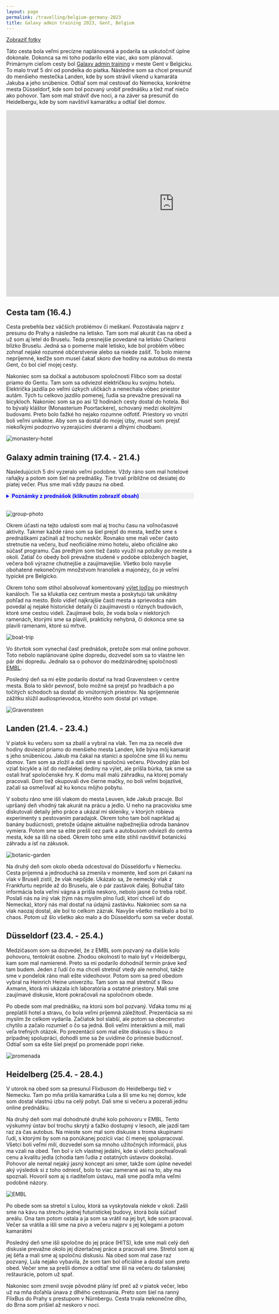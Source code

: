```yaml
---
layout: page
permalink: /travelling/belgium-germany-2023
title: Galaxy admin training 2023, Gent, Belgium
---
```

 
[Zobraziť fotky](https://photos.app.goo.gl/4cipjHcA3Q9HszpDA)

Táto cesta bola veľmi precízne naplánovaná a podarila sa uskutočniť úplne dokonale. Dokonca sa mi toho podarilo ešte viac, ako som plánoval. Primárnym cieľom cesty bol [Galaxy admin training](https://galaxyproject.org/events/2023-admin-training/) v meste Gent v Belgicku. To malo trvať 5 dní od pondelka do piatka. Následne som sa chcel presunúť do menšieho mestečka Landen, kde by som strávil víkend u kamaráta Jakuba a jeho snúbenice. Odtiaľ som mal cestovať do Nemecka, konkrétne mesta Düsseldorf, kde som bol pozvaný urobiť prednášku a tiež mať niečo ako pohovor. Tam som mal stráviť dve noci, a na záver sa presunúť do Heidelbergu, kde by som navštívil kamarátku a odtiaľ šiel domov.

<iframe src="https://www.google.com/maps/embed?pb=!1m40!1m12!1m3!1d1553474.878198376!2d5.865711003095133!3d50.24731203284087!2m3!1f0!2f0!3f0!3m2!1i1024!2i768!4f13.1!4m25!3e0!4m5!1s0x47c370e1339443ad%3A0x40099ab2f4d5140!2sGhent%2C%20Belgium!3m2!1d51.0500182!2d3.7303351!4m5!1s0x47c112166d7aba27%3A0x1a781b6090121039!2sLanden%2C%20Belgium!3m2!1d50.754771399999996!2d5.0813206!4m5!1s0x47b8c97bf1465907%3A0x42760fc4a2a73b0!2sD%C3%BCsseldorf%2C%20Germany!3m2!1d51.227741099999996!2d6.7734556!4m5!1s0x4797c1050eccdccd%3A0xefe6ea0044243ad7!2sHeidelberg%2C%20Germany!3m2!1d49.3987524!2d8.6724335!5e0!3m2!1sen!2scz!4v1682839678996!5m2!1sen!2scz" width="900" height="500" style="border:0;" allowfullscreen="" loading="lazy" referrerpolicy="no-referrer-when-downgrade"></iframe>

Cesta tam (16.4.)
-----------------

Cesta prebehla bez väčších problémov či meškaní. Pozostávala najprv z presunu do Prahy a následne na letisko. Tam som mal akurát čas na obed a už som aj letel do Bruselu. Teda presnejšie povedané na letisko Charleroi blízko Bruselu. Jedná sa o pomerne malé letisko, kde bol problém vôbec zohnať nejaké rozumné občerstvenie alebo sa niekde zašiť. To bolo mierne nepríjemné, keďže som musel čakať skoro dve hodiny na autobus do mesta Gent, čo bol cieľ mojej cesty.

Nakoniec som sa dočkal a autobusom spoločnosti Flibco som sa dostal priamo do Gentu. Tam som sa odviezol električkou ku svojmu hotelu. Električka jazdila po veľmi úzkych uličkách a nenechala vôbec priestor autám. Tých tu celkovo jazdilo pomenej, ľudia sa prevažne presúvali na bicykloch. Nakoniec som sa po asi 12 hodinách cesty dostal do hotela. Bol to bývalý kláštor (Monasterium Poortackere), schovaný medzi okolitými budovami. Preto bolo ťažké ho nejako rozumne odfotiť. Priestory vo vnútri boli veľmi unikátne. Aby som sa dostal do mojej izby, musel som prejsť niekoľkými podozrivo vyzerajúcimi dverami a dlhými chodbami.

![monastery-hotel](/images/belgium-germany-2023/monastery-hotel.png)

Galaxy admin training (17.4. - 21.4.)
-------------------------------------

Nasledujúcich 5 dní vyzeralo veľmi podobne. Vždy ráno som mal hotelové raňajky a potom som šiel na prednášky. Tie trvali približne od desiatej do piatej večer. Plus sme mali vždy pauzu na obed.

<details style="background-color: #f1f1f1;">
<summary style="font-weight: bold; color: blue; cursor: pointer;">Poznámky z prednášok (kliknutím zobraziť obsah)</summary>

<h5>setup VM</h5>
<ul>
    <li>na to maju tiez nejake skripty + ansible</li>
    <li><a href="https://github.com/galaxyproject/admin-training/tree/2023-gent/bootstrap-instances">https://github.com/galaxyproject/admin-training/tree/2023-gent/bootstrap-instances</a></li>
    <li>aj <a href="https://training.galaxyproject.org/training-material/topics/teaching/tutorials/galaxy-admin-training/tutorial.html">training</a></li>
    <li>DNS veci ale asi uz musia byt nastavene</li>
</ul>
<hr />
<h5><a href="https://training.galaxyproject.org/training-material/topics/admin/tutorials/ansible-galaxy/tutorial.html">Installing Galaxy with Ansible</a></h5>
<ul>
    <li>info o systeme kde pustim playbook</li>
</ul>
<p><code>ansible -i hosts -m setup my_hosts | less</code></p>
<ul>
    <li>good practive to close jinja formatting withing double quotes (because otherwise yaml parser can have issues)</li>
    <li>ansible is not great about undoing changes</li>
    <li>its okay to make a copy of a role and make local changes (e.g. usegalaxy.eu does that too)</li>
    <li>galaxy-ansible role of certain version can only install Galaxy up to a certain version</li>
    <li>ak pocas prvej instalacie sa mi zosype terminal (napr. broken pipe), tak sa Galaxy a vsetky potrebne services nespustia spravne !</li>
    <li>
        prve prihlasenie, resp. registracia vytvori admin usera
        <ul></ul>
    </li>
    <li>requests certificate failed sa moze stat - treba zbehnut znova</li>
    <li>
        usegalaxy.cz vo vyvoji
        <ul>
            <li><a href="https://github.com/CESNET/usegalaxy">https://github.com/CESNET/usegalaxy</a></li>
        </ul>
    </li>
</ul>
<hr />
<h5><a href="https://training.galaxyproject.org/training-material/topics/admin/tutorials/backup-cleanup/tutorial.html">Server Maintenance</a></h5>
<ul>
    <li>
        toto by mohlo byt pouzite pri vytvoreni noveho Galaxy a zaroven zachovanie DB
        <ul>
            <li>
                <a href="https://training.galaxyproject.org/training-material/topics/admin/tutorials/backup-cleanup/tutorial.html#restoration">
                    https://training.galaxyproject.org/training-material/topics/admin/tutorials/backup-cleanup/tutorial.html#restoration
                </a>
            </li>
        </ul>
    </li>
</ul>
<hr />
<h5><a href="https://training.galaxyproject.org/training-material/topics/admin/tutorials/customization/tutorial.html">Customization</a></h5>
<ul>
    <li>je mozne menit logo, nadpis, farby a hlavne uvodnu html stranku</li>
    <li>doporucene pouzit iFrame</li>
</ul>
<hr />
<h5><a href="https://training.galaxyproject.org/training-material/topics/admin/tutorials/tus/tutorial.html">TUS</a></h5>
<ul>
    <li>umoznuje bezat upload async mimo samotneho Galaxy</li>
    <li>
        command <code>systemctl status tusd-main</code> nefunguje
        <ul>
            <li>outdated - treba urobit <code>sudo systemctl start galaxy-tusd</code></li>
        </ul>
    </li>
</ul>
<hr />
<h5><a href="https://training.galaxyproject.org/training-material/topics/admin/tutorials/reference-genomes/tutorial.html">Data Managers</a></h5>
<ul>
    <li>toto by slo mozno vyuzit na napr. storage velkych DB, ktore sa pouzivaju v tooloch</li>
</ul>
<hr />
<h5><a href="https://training.galaxyproject.org/training-material/topics/admin/tutorials/cvmfs/tutorial.html">CVMFS</a></h5>
<ul>
    <li>Cern virtual machine file system</li>
    <li>sharing huge datasets</li>
    <li>it uses AutoFS, downloads files and repositories only on-demand, cache available</li>
</ul>
<hr />
<h5><a href="https://training.galaxyproject.org/training-material/topics/admin/tutorials/apptainer/tutorial.html">Apptainer</a></h5>
<ul>
    <li>umoznuje pouzivat singularity containery</li>
    <li>
        Singularity is an open source container platform designed to be simple, fast, and secure. Unlike Docker containers which requires root privileges to run containers, Singularity is designed for ease-of-use on shared multiuser systems
        and in high performance computing (HPC) environments.
    </li>
    <li>v admin -&gt; manage dependencies mozeme najst info o stiahnutych containeroch</li>
    <li>novy paper o planemo: <code>The Planemo toolkit for developing, deploying, and executing scientific data analyses in Galaxy and beyond</code></li>
</ul>
<hr />
<h5><a href="https://training.galaxyproject.org/training-material/topics/admin/tutorials/tool-management/tutorial.html">Ephemeris</a></h5>
<ul>
    <li><a href="https://ephemeris.readthedocs.io/en/latest/index.html">ephemeris</a> poskytuje vela uzitovnych toolov</li>
    <li>
        mozeme instalovat tools na nasej instancii pomocou <code>shed-tools</code>
        <ul>
            <li><code>shed-tools install -g https://galaxy.example.org -a &lt;api-key&gt; -t workflow_tools.yml</code></li>
        </ul>
    </li>
    <li>
        k tomu pouzit napr. list toolov extrahovanych z workflow
        <ul>
            <li><code>workflow-to-tools -w mapping.ga -o workflow_tools.yml -l Mapping</code></li>
        </ul>
    </li>
    <li>
        tiez umoznuje testovat tooly - tu je vlastne moznost spustit realne testy specifikovane v tool configu
        <ul>
            <li>toto vytvori <code>test_history</code> na danom Galaxy</li>
        </ul>
    </li>
    <li>
        ziskanie vsetkych toolov na nejakej instancii
        <ul>
            <li>get-tool-list -g &quot;<a href="https://umsa.cerit-sc.cz/">https://umsa.cerit-sc.cz/</a>&quot; -o &quot;umsa_files.yaml&quot;</li>
            <li>to by slo vyuzit pri migracii</li>
        </ul>
    </li>
    <li>neexistuje uninstall <a href="https://github.com/galaxyproject/ephemeris/issues/83">https://github.com/galaxyproject/ephemeris/issues/83</a></li>
    <li>usegalaxy.eu ma napr. <a href="https://github.com/usegalaxy-eu/usegalaxy-eu-tools">list</a> toolov, cize clovek moze pull requestom poziadat o automaticku instalaciu</li>
</ul>
<hr />
<h5><a href="https://training.galaxyproject.org/training-material/topics/admin/tutorials/data-library/tutorial.html">Data Libraries</a></h5>
<ul>
    <li>
        umoznuje pouzitie data libraries
        <ul>
            <li>Before we can import local data, we need to configure Galaxy to permit this</li>
        </ul>
    </li>
    <li>Datasets in libraries do not count against user quotas</li>
    <li>ephemeris moze byt pouzite na vytvaranie libraries (<code>setup-data-libraries</code>)</li>
</ul>
<hr />
<h5><a href="https://training.galaxyproject.org/training-material/topics/dev/tutorials/bioblend-api/tutorial.html">Scripting Galaxy with BioBlend</a></h5>
<ul>
    <li>idea - galaxy sa da pouzivat ako fancy vypocetny server, ktoremu posielam vypoctove ulohy zo skriptov</li>
    <li>novsie Galaxy maju automaticky pristupnu dokumentaciu API na suffixe <code>api/docs</code></li>
    <li>
        <a href="https://bioblend.readthedocs.io/en/latest/">bioblend</a> poskytuje API wrapper
        <ul>
            <li>vytvaranie, editovanie, mazanie historii</li>
        </ul>
    </li>
    <li>
        prekryv medzi BioBlend a Ephemeris?
        <ul>
            <li>jedno je command line tool a druhe python library</li>
        </ul>
    </li>
</ul>
<hr />
<h5>User, Groups, and Quotas management</h5>
<ul>
    <li><code>expose_dataset_path</code> - Users to see the full path of datasets via the &quot;View Details&quot; option in the history</li>
    <li>quotas should be definitely set for anonymous users !!!</li>
    <li>galaxyeu ma system, kde na poziadanie sa cloveku zvysi quota</li>
</ul>
<hr />
<h5><a href="https://training.galaxyproject.org/training-material/topics/admin/tutorials/connect-to-compute-cluster/tutorial.html">Cluster</a></h5>
<ul>
    <li>there is also user limit - maybe that&#39;s why we often wait for some jobs on UMSA?</li>
    <li>even running Slurm on the same machine is useful, because it allows to e.g. restart Galaxy without interrupting the jobs</li>
    <li>
        destinations were renamed to environments
        <ul>
            <li>which plugin (slurm/pulsar/...)</li>
            <li>on docker? what container?</li>
            <li>queue, cores, memory</li>
            <li>env variables</li>
        </ul>
    </li>
    <li>handlers/runners have specified workers - number of jobs that can run at the same time using the same handler</li>
    <li>job plugins usually require shared filesystem (except Pulsar)</li>
    <li>
        dynamic job runner
        <ul>
            <li>total perspective vortex or arbitrary python function to choose appropriate environment for a job</li>
        </ul>
    </li>
    <li>
        Slurm
        <ul>
            <li><a href="https://slurm.schedmd.com/configurator.html">config generator</a></li>
            <li>
                v logu je uzitocne si vsimnut:
                <ul>
                    <li>submitting file <code>/srv/galaxy/server/database/jobs/000/2/galaxy_2.sh</code>: This is the path to the script that is submitted to Slurm</li>
                    <li><code>(1) queued as 4</code>: Galaxy job id <code>1</code> is Slurm job id <code>4</code></li>
                    <li>we can see then details using <code>scontrol show job 4</code>If job id ended is reached, the job should show as done in the UI</li>
                </ul>
            </li>
        </ul>
    </li>
    <li>
        Job Metrics
        <ul>
            <li>e.g. what is max memory my job used?</li>
            <li>can be gathered using <code>galaxy_job_metrics_plugins</code>, we can specify what we want to collect</li>
        </ul>
    </li>
</ul>
<hr />
<h5><a href="https://training.galaxyproject.org/training-material/topics/admin/tutorials/job-destinations/tutorial.html">Job Destinations</a></h5>
<ul>
    <li>allows to control resources we assign to a job</li>
    <li>k tomu je uzitocne pouzit TPV</li>
    <li><a href="https://raw.githubusercontent.com/galaxyproject/tpv-shared-database/main/tools.yml">DB</a> toolov a ich vhodnych nastaveni resourcov - chceme tam dat nase?</li>
    <li>
        Configuring TPV to process resource parameters
        <ul>
            <li>aby sme pre tool <code>testing</code> umoznili zadanie resources ako parameter</li>
            <li>treba este pridat do <code>group_vars/galaxyservers.yml</code> pod <code>galaxy_job_config - tools</code> toto:</li>
        </ul>
    </li>
</ul>
<pre><code><span class="hljs-attr">    - id:</span> testing
<span class="hljs-attr">      environment:</span> tpv_dispatcher
<span class="hljs-attr">      resources:</span> testing
</code></pre>
<ul>
    <li>
        kde id je ID toolu, do ktoreho chceme pridat takuto moznost - i ked v realite to asi nie je take jednoduche
        <ul>
            <li>mozno by to slo nastavit v <code>default: []</code></li>
            <li>co sa teda stane, ak zmazem tool? co ak ho este nemam?</li>
        </ul>
    </li>
</ul>
<hr />
<h5><a href="https://training.galaxyproject.org/training-material/topics/admin/tutorials/pulsar/tutorial.html">Pulsar</a></h5>
<ul>
    <li>umoznuje spustat joby na strojoch, ktore nezdielaju suborovy system</li>
    <li>na komunikaciu sa pouziva RabbitMQ</li>
    <li>
        After running the playbook, after RabbitMQ restarts:
        <ul>
            <li>On the oz/Pulsar VM: sudo systemctl restart pulsar</li>
            <li>On the eu/Galaxy VM: sudo galaxyctl restart</li>
        </ul>
    </li>
</ul>
<hr />
<h5><a href="https://training.galaxyproject.org/training-material/topics/admin/tutorials/celery/tutorial.html">Celery</a></h5>
<ul>
    <li>can do some async IO tasks processing</li>
    <li>useful for huge Galaxy servers with high load</li>
</ul>
<hr />
<h5><a href="https://training.galaxyproject.org/training-material/topics/admin/tutorials/reports/tutorial.html">Reports</a></h5>
<ul>
    <li>can provide overview of jobs and users etc, but not secured, can break GDPR etc</li>
</ul>
<hr />
<h5><a href="https://training.galaxyproject.org/training-material/topics/admin/tutorials/gxadmin/tutorial.html">gxadmin</a></h5>
<ul>
    <li>
        <code>gxadmin query jobs</code> (ako galaxy user)
        <ul>
            <li>zoznam jobov, ktory handler, destination, user, ID</li>
        </ul>
    </li>
    <li>
        <code>gxadmin report job-info &lt;ID&gt;</code>
        <ul>
            <li>napr. Tool Parameters</li>
        </ul>
    </li>
    <li>
        <code>gxadmin query latest-users</code>
        <ul>
            <li>when joined, disk usage</li>
        </ul>
    </li>
    <li>
        <code>gxadmin query queue-overview</code>
        <ul>
            <li>mozeme pozorovat ake joby akurat bezia alebo cakaju</li>
            <li>da sa pouzit na generovanie grafov <a href="https://stats.galaxyproject.eu/">https://stats.galaxyproject.eu/</a></li>
        </ul>
    </li>
</ul>
<hr />
<h5><a href="https://training.galaxyproject.org/training-material/topics/admin/tutorials/monitoring/tutorial.html">Telegraf and Grafana</a></h5>
<ul>
    <li>galaxy_url/grafana</li>
    <li>je celkom jednoduche rozbehat Grafanu na svojom serveri a potom importovat JSON config napr. z <a href="https://stats.galaxyproject.eu/d/000000023/node-detail-infrastructure?orgId=1">galaxyeu</a></li>
    <li>kedze vsetko je (v teorii) nakonfigurovane rovnako, tak to funguje</li>
    <li>je mozne si aj nastavit notifikacie, ked napr. hodnota niecoho sa dostane nad prahovu hodnotu</li>
</ul>
<hr />
<h5><a href="https://training.galaxyproject.org/training-material/topics/admin/tutorials/sentry/tutorial.html">Sentry</a></h5>
<ul>
    <li>
        tutorial nefunguje, treba este
        <ul>
            <li>pridat <code>sentry_domain: &quot;gat.\{\{ groups['galaxyservers'][0] \}\}&quot;</code> do <code>group_vars/all.yml</code></li>
            <li>In <code>group_vars/secrets.yml</code>, adjust the sentry URL from <code>https://</code> to <code>http://</code></li>
            <li>a v nejakom random momente spustit ako root:</li>
        </ul>
    </li>
</ul>
<pre><code>cd /srv/sentry
docker-compose down -v
docker <span class="hljs-keyword">volume</span><span class="bash"> rm sentry-clickhouse sentry-data sentry-kafka sentry-postgres sentry-redis sentry-symbolicator sentry-zookeeper
</span>rm -rf /srv/sentry
</code></pre>
<ul>
    <li>
        ale inak tool moze automaticky zbierat errory jednak na Galaxy urovni a Pulsar serverov, ale aj z toolov
        <ul>
            <li>a prezentuje ich v peknej a prehladnej forme (aka. netreba sa hrabat v logoch)</li>
            <li>mozeme odhalit error este predtym, ako si ho user vsimne</li>
        </ul>
    </li>
    <li>ked sa error opakuje, tak sa zgroupnu dokopy</li>
</ul>
<hr />
<h5><a href="https://training.galaxyproject.org/training-material/topics/admin/tutorials/troubleshooting/slides.html">Galaxy troubleshooting</a></h5>
<ul>
    <li>
        mala by byt nahravka tejto prezentacie
        <ul>
            <li><a href="https://psu.mediaspace.kaltura.com/media/Galaxy+Admin+Training+2023+Troubleshooting+Session/1_ouk96yh4">https://psu.mediaspace.kaltura.com/media/Galaxy+Admin+Training+2023+Troubleshooting+Session/1_ouk96yh4</a></li>
            <li>Command Line Records - <a href="https://asciinema.org/a/579121">https://asciinema.org/a/579121</a></li>
        </ul>
    </li>
    <li>
        start with logs - there are many of them! (many sub-services)
        <ul>
            <li>go to <code>/var/log</code> and run <code>ls -lrt</code> to see recently updated logs</li>
        </ul>
    </li>
    <li>
        e.g. startup issues
        <ul>
            <li>database migration - should be covered by ansible, but...</li>
            <li>
                stuck in restart loop
                <ul>
                    <li>go to end of log using <code>journalctl -e -u &#39;galaxy-*&#39;</code> and see log just before last start attempt</li>
                </ul>
            </li>
        </ul>
    </li>
    <li>atop - ako htop ale detailnejsie a uklada si historiu?</li>
    <li>load average v htop - should be lower than number of cores</li>
    <li>
        <a href="https://docs.galaxyproject.org/en/master/dev/finding_and_improving_slow_code.html#profiling">profiling</a>
        <ul>
            <li><code>py-spy dump/top --pid &lt;process PID&gt;</code> (ako root)</li>
            <li><code>ps -axf | grep galaxy</code></li>
        </ul>
    </li>
    <li>
        in <code>/srv/galaxy/var/configs</code> we have bunch of configs related to tools
        <ul>
            <li>in <code>/srv/galaxy/var/shed_tools</code> installed tools</li>
            <li>
                je fajn si nastavit, aby defaultne joby, ktory failnu sa nezmazali ich logy
                <ul>
                    <li><code>cleanup_job</code> to <code>onsuccess</code> (kde?)</li>
                </ul>
            </li>
            <li>
                <code>srun --pty bash</code> - spusti terminal na VM kde ma job bezat (aj v spravnom env?)
                <ul>
                    <li>potom <code>sbatch galaxy_&lt;job ID&gt;.sh</code> (slurm)</li>
                </ul>
            </li>
        </ul>
    </li>
    <li>
        &quot;gray&quot; queued jobs
        <ul>
            <li>depends on job handler configuration</li>
            <li><code>gxadmin query jobs --nonterminal</code></li>
        </ul>
    </li>
</ul>

</details>
<br/>

![group-photo](/images/belgium-germany-2023/group-photo.JPG)

Okrem účasti na tejto udalosti som mal aj trochu času na voľnočasové aktivity. Takmer každé ráno som sa šiel prejsť do mesta, keďže sme s prednáškami začínali až trochu neskôr. Rovnako sme mali večer často stretnutie na večeru, buď neoficiálne mimo hotelu, alebo oficiálne ako súčasť programu. Čas predtým som tiež často využil na potulky po meste a okolí. Zatiaľ čo obedy boli prevažne studené v podobe obložených bagiet, večera boli výrazne chutnejšie a zaujímavejšie. Všetko bolo navyše obohatené nekonečným množstvom hranoliek a majonézy, čo je veľmi typické pre Belgicko.

Okrem toho som stihol absolvovať komentovaný [výlet loďou](https://debootjesvangent.be/en) po miestnych kanáloch. Tie sa kľukatia cez centrum mesta a poskytujú tak unikátny pohľad na mesto. Bolo vidieť najkrajšie časti mesta a sprievodca nám povedal aj nejaké historické detaily či zaujímavosti o rôznych budovách, ktoré sme cestou videli. Zaujímavé bolo, že voda bola v niektorých ramenách, ktorými sme sa plavili, prakticky nehybná, či dokonca sme sa plavili ramenami, ktoré sú mŕtve.

![boat-trip](/images/belgium-germany-2023/boat-trip.jpg)

Vo štvrtok som vynechal časť prednášok, pretože som mal online pohovor. Toto nebolo naplánované úplne dopredu, dozvedel som sa to vlastne len pár dní dopredu. Jednalo sa o pohovor do medzinárodnej spoločnosti [EMBL](https://www.embl.org/).

Posledný deň sa mi ešte podarilo dostať na hrad Gravensteen v centre mesta. Bola to skôr pevnosť, bolo možné sa prejsť po hradbách a po točitých schodoch sa dostať do vnútorných priestrov. Na spríjemnenie zážitku slúžil audiosprievodca, ktorého som dostal pri vstupe.

![Gravensteen](/images/belgium-germany-2023/Gravensteen.jpg)

Landen (21.4. - 23.4.)
----------------------

V piatok ku večeru som sa zbalil a vybral na vlak. Ten ma za necelé dve hodiny doviezol priamo do menšieho mesta Landen, kde býva môj kamarát s jeho snúbenicou. Jakub ma čakal na stanici a spoločne sme šli ku nemu domov. Tam som sa zložil a dali sme si spoločnú večeru. Pôvodný plán bol vziať bicykle a ísť do neďalekej dediny na výlet, ale prišla búrka, tak sme sa ostali hrať spoločenské hry. K domu mali malú záhradku, na ktorej pomaly pracovali. Dom tiež okupovali dve čierne mačky, no boli veľmi bojazlivé, začali sa osmeľovať až ku koncu môjho pobytu.

V sobotu ráno sme išli vlakom do mesta Leuven, kde Jakub pracuje. Bol upršaný deň vhodný tak akurát na prácu a jedlo. U neho na pracovisku sme diskutovali detaily jeho práce a ukázal mi skleníky, v ktorých robieva experimenty s pestovaním paradajok. Okrem toho tam boli napríklad aj banány budúcnosti, pretože údajne aktuálne najbežnejšia odroda banánov vymiera. Potom sme sa ešte prešli cez park a autobusom odviezli do centra mesta, kde sa išli na obed. Okrem toho sme ešte stihli navštíviť botanickú záhradu a ísť na zákusok.

![botanic-garden](/images/belgium-germany-2023/botanic-garden.jpg)

Na druhý deň som okolo obeda odcestoval do Düsseldorfu v Nemecku. Cesta príjemná a jednoduchá sa zmenila v momente, keď som pri čakaní na vlak v Bruseli zistil, že vlak nepôjde. Ukázalo sa, že nemecký vlak z Frankfurtu nepríde až do Bruselu, ale o pár zastávok ďalej. Bohužiaľ táto informácia bola veľmi vágna a prišla neskoro, nebolo jasné čo treba robiť. Poslali nás na iný vlak (tým nás myslím plno ľudí, ktorí chceli ísť do Nemecka), ktorý nás mal dostať na údajnú zastávku. Nakoniec som sa na vlak naozaj dostal, ale bol to celkom zázrak. Navyše všetko meškalo a bol to chaos. Potom už šlo všetko ako malo a do Düsseldorfu som sa večer dostal.

Düsseldorf (23.4. - 25.4.)
--------------------------

Medzičasom som sa dozvedel, že z EMBL som pozvaný na ďalšie kolo pohovoru, tentokrát osobne. Zhodou okolností to malo byť v Heidelbergu, kam som mal namierené. Preto sa mi podarilo dohodnúť termín práve keď tam budem. Jeden z ľudí čo ma chceli stretnúť vtedy ale nemohol, takže sme v pondelok ráno mali ešte videohovor. Potom som sa pred obedom vybral na Heinrich Heine univerzitu. Tam som sa mal stretnúť s Ilkou Axmann, ktorá mi ukázala ich laboratória a ostatné priestory. Mali sme zaujímavé diskusie, ktoré pokračovali na spoločnom obede.

Po obede som mal prednášku, na ktorú som bol pozvaný. Vďaka tomu mi aj preplatili hotel a stravu, čo bola veľmi príjemná záležitosť. Prezentácia sa mi myslím že celkom vydarila. Začiatok bol slabší, ale potom sa obecenstvo chytilo a začalo rozumieť o čo sa jedná. Boli veľmi interaktívni a milí, mali veľa trefných otázok. Po prezentácii som mal ešte diskusiu s Ilkou o prípadnej spolupráci, dohodli sme sa že uvidíme čo prinesie budúcnosť. Odtiaľ som sa ešte šiel prejsť po promenáde popri rieke.

![promenada](/images/belgium-germany-2023/promenada.jpg)

Heidelberg (25.4. - 28.4.)
--------------------------

V utorok na obed som sa presunul Flixbusom do Heidelbergu tiež v Nemecku. Tam po mňa prišla kamarátka Lula a šli sme ku nej domov, kde som dostal vlastnú izbu na celý pobyt. Dali sme si večeru a pozerali jednu online prednášku.

Na druhý deň som mal dohodnuté druhé kolo pohovoru v EMBL. Tento výskumný ústav bol trochu skrytý a ťažko dostupný v lesoch, ale jazdí tam raz za čas autobus. Na mieste som mal som diskusie s troma skupinami ľudí, s ktorými by som na ponúkanej pozícii viac či menej spolupracoval. Všetci boli veľmi milí, dozvedel som sa mnoho užitočných informácií, plus ma vzali na obed. Ten bol v ich vlastnej jedálni, kde si všetci pochvaľovali cenu a kvalitu jedla (chodia tam ľudia z ostatných ústavov dookola). Pohovor ale nemal nejaký jasný koncept ani smer, takže som úplne nevedel aký výsledok si z toho odniesť, bolo to viac zamerané asi na to, aby ma spoznali. Hovoril som aj s riaditeľom ústavu, mali sme podľa mňa veľmi podobné názory.

![EMBL](/images/belgium-germany-2023/embl.jpg)

Po obede som sa stretol s Lulou, ktorá sa vyskytovala niekde v okolí. Zašli sme na kávu na strechu jednej futuristickej budovy, ktorá bola súčasť areálu. Ona tam potom ostala a ja som sa vrátil na jej byt, kde som pracoval. Večer sa vrátila a išli sme na pivo a večeru najprv s jej kolegami a potom kamarátmi

Posledný deň sme išli spoločne do jej práce (HITS), kde sme mali celý deň diskusie prevažne okolo jej dizertačnej práce a pracovali sme. Stretol som aj jej šéfa a mali sme aj spoločnú diskusiu. Na obed som mal zase raz pozvaný, Lula nejako vybavila, že som tam bol oficiálne a dostal som preto obed. Večer sme sa prešli domov a odtiaľ sme šli na večeru do talianskej reštaurácie, potom už spať.

Nakoniec som zmenil svoje pôvodné plány ísť preč až v piatok večer, lebo už na mňa doľahla únava z dlhého cestovania. Preto som šiel na ranný FlixBus do Prahy s prestupom v Nürnbergu. Cesta trvala nekonečne dlho, do Brna som prišiel až neskoro v noci.